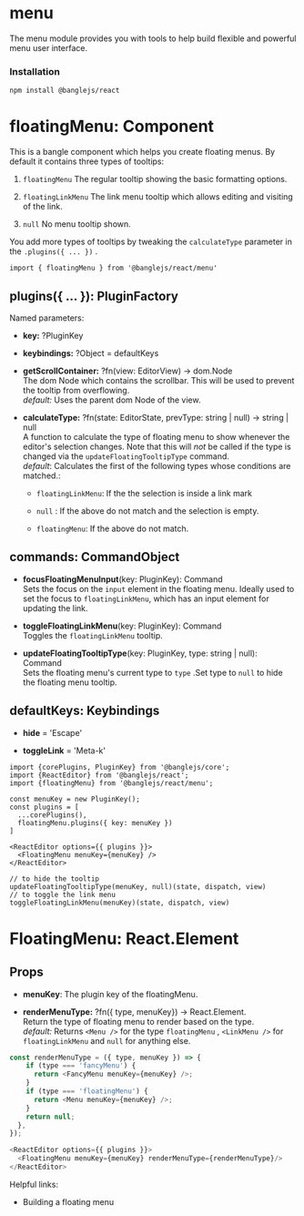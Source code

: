# menu

The menu module provides you with tools to help build flexible and powerful menu user interface.

### Installation

```
npm install @banglejs/react
```

# floatingMenu: Component

This is a bangle component which helps you create floating menus. By default it contains three types of tooltips:

1. `floatingMenu` The regular tooltip showing the basic formatting options.

2. `floatingLinkMenu` The link menu tooltip which allows editing and visiting of the link.

3. `null` No menu tooltip shown.

You add more types of tooltips by tweaking the `calculateType` parameter in the `.plugins({ ... })` .

```
import { floatingMenu } from '@banglejs/react/menu'
```

## plugins({ ... }): PluginFactory

Named parameters:

- **key:** ?PluginKey

- **keybindings:** ?Object = defaultKeys

- **getScrollContainer:** ?fn(view: EditorView) -> dom.Node\
  The dom Node which contains the scrollbar. This will be used to prevent the tooltip from overflowing.\
  _default:_ Uses the parent dom Node of the view.

- **calculateType:** ?fn(state: EditorState, prevType: string | null) -> string | null\
  A function to calculate the type of floating menu to show whenever the editor's selection changes. Note that this will _not_ be called if the type is changed via the `updateFloatingTooltipType` command. \
  _default_: Calculates the first of the following types whose conditions are matched.:

  - `floatingLinkMenu`: If the the selection is inside a link mark

  - `null` : If the above do not match and the selection is empty.

  - `floatingMenu`: If the above do not match.

## commands: CommandObject

- **focusFloatingMenuInput**(key: PluginKey): Command\
  Sets the focus on the `input` element in the floating menu. Ideally used to set the focus to `floatingLinkMenu`, which has an input element for updating the link.

- **toggleFloatingLinkMenu**(key: PluginKey): Command\
  Toggles the `floatingLinkMenu` tooltip.

- **updateFloatingTooltipType**(key: PluginKey, type: string | null): Command\
  Sets the floating menu's current type to `type` .Set type to `null` to hide the floating menu tooltip.

## defaultKeys: Keybindings

- **hide** = 'Escape'

- **toggleLink** = 'Meta-k'

```
import {corePlugins, PluginKey} from '@banglejs/core';
import {ReactEditor} from '@banglejs/react';
import {floatingMenu} from '@banglejs/react/menu';

const menuKey = new PluginKey();
const plugins = [
  ...corePlugins(),
  floatingMenu.plugins({ key: menuKey })
]

<ReactEditor options={{ plugins }}>
  <FloatingMenu menuKey={menuKey} />
</ReactEditor>

// to hide the tooltip
updateFloatingTooltipType(menuKey, null)(state, dispatch, view)
// to toggle the link menu
toggleFloatingLinkMenu(menuKey)(state, dispatch, view)
```

# FloatingMenu: React.Element

## Props

- **menuKey**: The plugin key of the floatingMenu.

- **renderMenuType:** ?fn({ type, menuKey}) -> React.Element. \
  Return the type of floating menu to render based on the type.\
  _default:_ Returns `<Menu />` for the type `floatingMenu` , `<LinkMenu />` for `floatingLinkMenu` and `null` for anything else.

```js
const renderMenuType = ({ type, menuKey }) => {
    if (type === 'fancyMenu') {
      return <FancyMenu menuKey={menuKey} />;
    }
    if (type === 'floatingMenu') {
      return <Menu menuKey={menuKey} />;
    }
    return null;
  },
});

<ReactEditor options={{ plugins }}>
  <FloatingMenu menuKey={menuKey} renderMenuType={renderMenuType}/>
</ReactEditor>
```

Helpful links:

- Building a floating menu
